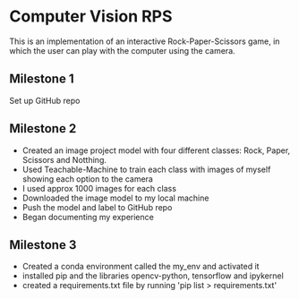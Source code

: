 # Computer Vision RPS

This is an implementation of an interactive Rock-Paper-Scissors game, in which the user can play with the computer using the camera.

## Milestone 1

Set up GitHub repo

## Milestone 2

* Created an image project model with four different classes: Rock, Paper, Scissors and Notthing.
* Used Teachable-Machine to train each class with images of myself showing each option to the camera
* I used approx 1000 images for each class
* Downloaded the image model to my local machine
* Push the model and label to GitHub repo
* Began documenting my experience

## Milestone 3

* Created a conda environment called the my_env and activated it
* installed pip and the libraries opencv-python, tensorflow and ipykernel
* created a requirements.txt file by running 'pip list > requirements.txt'
  
